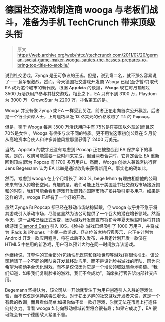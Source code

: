 # 德国社交游戏制造商 wooga 与老板们战斗，准备为手机 TechCrunch 带来顶级头衔

> 原文：<https://web.archive.org/web/http://techcrunch.com/2011/07/20/german-social-game-maker-wooga-battles-the-bosses-prepares-to-bring-top-title-to-mobile/>

说到社交游戏，Zynga 是无可争议的王者。但是，说到第二名，就不那么容易说了——竞争很激烈。然而，今天德国社交游戏开发商 Wooga 已经(至少暂时)取代 EA 成为这个城市的新代表。根据 Appdata 的数据，Wooga 现在每月有超过 3500 万活跃用户参与其社交游戏，相比之下，EA 只有不到 3100 万，Playdom 为 3000 万，CrowdStar 为 2200 万，排名第五的是[。](https://web.archive.org/web/20230204194355/http://www.appdata.com/leaderboard/developers?list_select=devs&metric_select=mau&fanbase=0&genre_id=1)

Wooga 并没有像 Zynga 或 EA 一样受到关注，前者正在走向首次公开募股，后者是一个行业资深人士，上周碰巧以近 13 亿美元的价格收购了 T4 的 Popcap。

但是，鉴于 Wooga 每月 3500 万活跃用户中有 75%是在美国以外玩的(而且这 70%是女性)，Wooga 有很多与众不同的特质。更不用说这家初创公司在 5 月份从高地资本合伙人和许多其他风投那里获得了 2400 万美元。

当然，Appdata 的数字还没有考虑到 Popcap 正在被整合到 EA 保护伞下的事实。是的，收购可能需要一些时间来完成，但当两者合并时，它肯定会让 EA 重新回到顶端(因为 Popcap 有 1700 多万用户)。然而，Wooga 创始人兼首席执行官 Jens Begemann 认为 EA 此举是通过收购来获得新用户。事实也的确如此。

然而，考虑到 wooga 在上个月增长了 300 %, bege Mann 有理由相信他的公司未来有很大的增长空间。有趣的是，我们可能正处于美国脸书社交游戏市场接近饱和的时刻，我们可能会看到游戏开发商转向国际市场扩张并吸引更多用户。如果是这样的话，wooga 已经有了一个好的开始。

虽然 Zynga 和 Popcap 都已经在移动市场站稳脚跟，但 wooga 似乎并不急于将其游戏引入移动市场，尽管这显然为该公司提供了一个巨大的潜在增长领域。然而今天，这一战略已经正式改变，因为游戏开发商宣布将在今年夏天晚些时候将其顶级游戏 [Diamond Dash](https://web.archive.org/web/20230204194355/http://www.wooga.com/games/diamonddash/) 引入 iOS。《脸书》游戏已经吸引了 1000 万用户，并将成为 iPads 和 iPhones 上的第一款游戏。但这位首席执行官表示，它正在计划为 Android 开发一款应用程序，将在此后不久发布，并且还计划开发一款仅在 HTML5 中使用的新游戏，用户可以预计大约在同一时间放弃该游戏。

他继续说，其套件的其余部分(包括快乐医院和怪物世界等游戏)将很快推出。该公司聘请了一个不同的团队来开发其移动应用，而不是设计脸书游戏的团队，因为它希望为移动平台优化游戏，而不是仅仅因为它是一个增长领域就简单地移植。“我们知道，如果我们复制脸书的游戏，我们不会成功”，首席执行官告诉内部社交应用。

Begemann 坚持认为，该公司从一开始就专注于为用户创造引人入胜的游戏体验，而不仅仅是保持病毒式增长。对于初出茅庐的社交游戏开发者来说，这是一个有趣的教训，而且看似简单:如果你做不出一款好游戏，你就无法在市场上打造任何持久力。看看 wooga 如何向移动领域转型将会很有趣；如果它成功了，EA 很可能会有一个德国敌人紧追不舍。